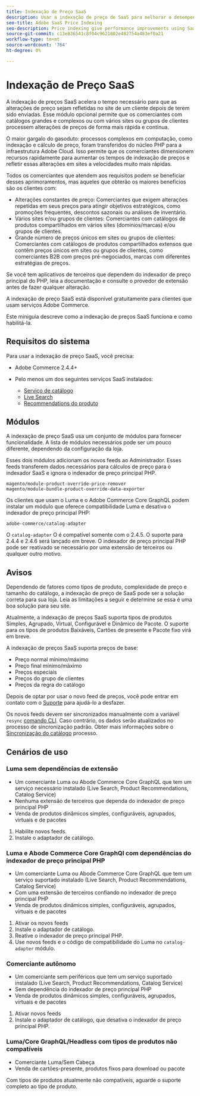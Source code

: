 ```yaml
---
title: Indexação de Preço SaaS
description: Usar a indexação de preço de SaaS para melhorar o desempenho
seo-title: Adobe SaaS Price Indexing
seo-description: Price indexing give performance improvements using SaaS infrastructure
source-git-commit: c13e836541c8f04c9621802e482754a483ef0a21
workflow-type: tm+mt
source-wordcount: '764'
ht-degree: 0%

---
```


# Indexação de Preço SaaS

A indexação de preços SaaS acelera o tempo necessário para que as alterações de preço sejam refletidas no site de um cliente depois de terem sido enviadas. Esse módulo opcional permite que os comerciantes com catálogos grandes e complexos ou com vários sites ou grupos de clientes processem alterações de preços de forma mais rápida e contínua.

O maior gargalo do gasoduto: processos complexos em computação, como indexação e cálculo de preço, foram transferidos do núcleo PHP para a infraestrutura Adobe Cloud. Isso permite que os comerciantes dimensionem recursos rapidamente para aumentar os tempos de indexação de preços e refletir essas alterações em sites a velocidades muito mais rápidas.

Todos os comerciantes que atendem aos requisitos podem se beneficiar desses aprimoramentos, mas aqueles que obterão os maiores benefícios são os clientes com:

* Alterações constantes de preço: Comerciantes que exigem alterações repetidas em seus preços para atingir objetivos estratégicos, como promoções frequentes, descontos sazonais ou análises de inventário.
* Vários sites e/ou grupos de clientes: Comerciantes com catálogos de produtos compartilhados em vários sites (domínios/marcas) e/ou grupos de clientes.
* Grande número de preços únicos em sites ou grupos de clientes: Comerciantes com catálogos de produtos compartilhados extensos que contêm preços únicos em sites ou grupos de clientes, como comerciantes B2B com preços pré-negociados, marcas com diferentes estratégias de preços.

Se você tem aplicativos de terceiros que dependem do indexador de preço principal do PHP, leia a documentação e consulte o provedor de extensão antes de fazer qualquer alteração.

A indexação de preço SaaS está disponível gratuitamente para clientes que usam serviços Adobe Commerce.

Este miniguia descreve como a indexação de preços SaaS funciona e como habilitá-la.

## Requisitos do sistema

Para usar a indexação de preço SaaS, você precisa:

* Adobe Commerce 2.4.4+
* Pelo menos um dos seguintes serviços SaaS instalados:

   * [Serviço de catálogo](../catalog-service/overview.md)
   * [Live Search](../live-search/guide-overview.md)
   * [Recommendations do produto](../product-recommendations/guide-overview.md)

## Módulos

A indexação de preço SaaS usa um conjunto de módulos para fornecer funcionalidade. A lista de módulos necessários pode ser um pouco diferente, dependendo da configuração da loja.

Esses dois módulos adicionam os novos feeds ao Administrador. Esses feeds transferem dados necessários para cálculos de preço para o indexador SaaS e ignora o indexador de preço principal PHP.

```
magento/module-product-override-price-remover
magento/module-bundle-product-override-data-exporter
```

Os clientes que usam o Luma e o Adobe Commerce Core GraphQL podem instalar um módulo que oferece compatibilidade Luma e desativa o indexador de preço principal PHP:

```
adobe-commerce/catalog-adapter
```

O `catalog-adapter` O é compatível somente com o 2.4.5. O suporte para 2.4.4 e 2.4.6 será lançado em breve.
O indexador de preço principal PHP pode ser reativado se necessário por uma extensão de terceiros ou qualquer outro motivo.

## Avisos

Dependendo de fatores como tipos de produto, complexidade de preço e tamanho do catálogo, a indexação de preço de SaaS pode ser a solução correta para sua loja. Leia as limitações a seguir e determine se essa é uma boa solução para seu site.

Atualmente, a indexação de preços SaaS suporta tipos de produtos Simples, Agrupado, Virtual, Configurável e Dinâmico de Pacote.
O suporte para os tipos de produtos Baixáveis, Cartões de presente e Pacote fixo virá em breve.

A indexação de preços SaaS suporta preços de base:

* Preço normal mínimo/máximo
* Preço final mínimo/máximo
* Preços especiais
* Preços do grupo de clientes
* Preços da regra do catálogo

Depois de optar por usar o novo feed de preços, você pode entrar em contato com o [Suporte](https://experienceleague.adobe.com/docs/commerce-knowledge-base/kb/help-center-guide/magento-help-center-user-guide.html) para ajudá-lo a desfazer.

Os novos feeds devem ser sincronizados manualmente com a variável `resync` [comando CLI](https://experienceleague.adobe.com/docs/commerce-merchant-services/user-guides/data-services/catalog-sync.html#resynccmdline). Caso contrário, os dados serão atualizados no processo de sincronização padrão. Obter mais informações sobre o [Sincronização do catálogo](../landing/catalog-sync.md) processo.

## Cenários de uso

### Luma sem dependências de extensão

* Um comerciante Luma ou Abode Commerce Core GraphQL que tem um serviço necessário instalado (Live Search, Product Recommendations, Catalog Service)
* Nenhuma extensão de terceiros que dependa do indexador de preço principal PHP
* Venda de produtos dinâmicos simples, configuráveis, agrupados, virtuais e de pacotes

1. Habilite novos feeds.
1. Instale o adaptador de catálogo.

### Luma e Abode Commerce Core GraphQl com dependências do indexador de preço principal PHP

* Um comerciante Luma ou Abode Commerce Core GraphQL que tem um serviço suportado instalado (Live Search, Product Recommendations, Catalog Service)
* Com uma extensão de terceiros confiando no indexador de preço principal PHP
* Venda de produtos dinâmicos simples, configuráveis, agrupados, virtuais e de pacotes

1. Ativar os novos feeds
1. Instale o adaptador de catálogo.
1. Reative o indexador de preço principal PHP.
1. Use novos feeds e o código de compatibilidade do Luma no `catalog-adapter` módulo.

### Comerciante autônomo

* Um comerciante sem periféricos que tem um serviço suportado instalado (Live Search, Product Recommendations, Catalog Service)
* Sem dependência do indexador de preço principal PHP
* Venda de produtos dinâmicos simples, configuráveis, agrupados, virtuais e de pacotes

1. Ativar novos feeds
1. Instale o adaptador de catálogo, que desativa o indexador de preço principal PHP.

### Luma/Core GraphQL/Headless com tipos de produtos não compatíveis

* Comerciante Luma/Sem Cabeça
* Venda de cartões-presente, produtos fixos para download ou pacote

Com tipos de produtos atualmente não compatíveis, aguarde o suporte completo ao tipo de produto.
